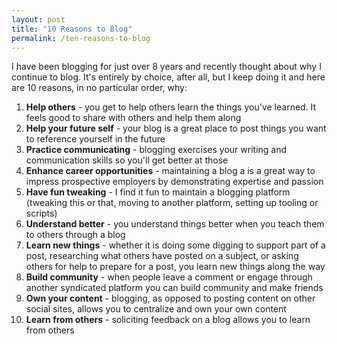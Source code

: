 ```yaml
---
layout: post
title: "10 Reasons to Blog"
permalink: /ten-reasons-to-blog
---
```


I have been blogging for just over 8 years and recently thought about why I continue to blog. It's entirely by choice, after all, but I keep doing it and here are 10 reasons, in no particular order, why:

1. **Help others** - you get to help others learn the things you've learned. It feels good to share with others and help them along
1. **Help your future self** - your blog is a great place to post things you want to reference yourself in the future
1. **Practice communicating** - blogging exercises your writing and communication skills so you'll get better at those
1. **Enhance career opportunities** - maintaining a blog a is a great way to impress prospective employers by demonstrating expertise and passion
1. **Have fun tweaking** - I find it fun to maintain a blogging platform (tweaking this or that, moving to another platform, setting up tooling or scripts)
1. **Understand better** - you understand things better when you teach them to others through a blog
1. **Learn new things** - whether it is doing some digging to support part of a post, researching what others have posted on a subject, or asking others for help to prepare for a post, you learn new things along the way
1. **Build community** - when people leave a comment or engage through another syndicated platform you can build community and make friends
1. **Own your content** - blogging, as opposed to posting content on other social sites, allows you to centralize and own your own content
1. **Learn from others** - soliciting feedback on a blog allows you to learn from others
